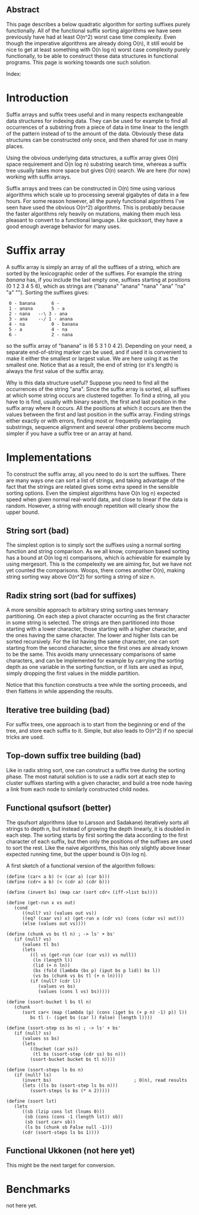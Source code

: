 ## Abstract ##

This page describes a below quadratic algorithm for sorting suffixes purely functionally. All of the functional suffix sorting algorithms we have seen previously have had at least O(n^2) worst case time complexity. Even though the imperative algorithms are already doing O(n), it still would be nice to get at least something with O(n log n) worst case complexity purely functionally, to be able to construct these data structures in functional programs. This page is working towards one such solution.

Index:


# Introduction #

Suffix arrays and suffix trees useful and in many respects exchangeable data structures for indexing data. They can be used for example to find all occurrences of a substring from a piece of data in time linear to the length of the pattern instead of to the amount of the data. Obviously these data structures can be constructed only once, and then shared for use in many places.

Using the obvious underlying data structures, a suffix array gives O(n) space requirement and O(n log n) substring search time, whereas a suffix tree usually takes more space but gives O(n) search. We are here (for now) working with suffix arrays.

Suffix arrays and trees can be constructed in O(n) time using various algorithms which scale up to processing several gigabytes of data in a few hours. For some reason however, all the purely functional algorithms I've seen have used the obvious O(n^2) algorithms. This is probably because the faster algorithms rely heavily on mutations, making them much less pleasant to convert to a functional language. Like quicksort, they have a good enough average behavior for many uses.


# Suffix array #

A suffix array is simply an array of all the suffixes of a string, which are sorted by the lexicographic order of the suffixes. For example the string _banana_ has, if you include the last empty one, suffixes starting at positions (0 1 2 3 4 5 6), which as strings are ("banana" "anana" "nana" "ana" "na" "a" ""). Sorting the suffixes gives:

```
 0 - banana      6 - 
 1 - anana       5 - a
 2 - nana   --\ 3 - ana
 3 - ana    --/ 1 - anana
 4 - na          0 - banana
 5 - a           4 - na
 6 -             2 - nana
```

so the suffix array of "banana" is (6 5 3 1 0 4 2). Depending on your need, a separate end-of-string marker can be used, and if used it is convenient to make it either the smallest or largest value. We are here using it as the smallest one. Notice that as a result, the end of string (or it's length) is always the first value of the suffix array.

Why is this data structure useful? Suppose you need to find all the occurrences of the string "ana". Since the suffix array is sorted, all suffixes at which some string occurs are clustered together. To find a string, all you have to is find, usually with binary search, the first and last position in the suffix array where it occurs. All the positions at which it occurs are then the values between the first and last position in the suffix array. Finding strings either exactly or with errors, finding most or frequently overlapping substrings, sequence alignment and several other problems become much simpler if you have a suffix tree or an array at hand.


# Implementations #

To construct the suffix array, all you need to do is sort the suffixes. There are many ways one can sort a list of strings, and taking advantage of the fact that the strings are related gives some extra speed in the sensible sorting options. Even the simplest algorithms have O(n log n) expected speed when given normal real-world data, and close to linear if the data is random. However, a string with enough repetition will clearly show the upper bound.


## String sort (bad) ##

The simplest option is to simply sort the suffixes using a normal sorting function and string comparison. As we all know, comparison based sorting has a bound at O(n log n) comparisons, which is achievable for example by using mergesort. This is the compelexity we are aiming for, but we have not yet counted the comparisons. Woops, there comes another O(n), making string sorting way above O(n^2) for sorting a string of size n.


## Radix string sort (bad for suffixes) ##

A more sensible approach to arbitrary string sorting uses ternnary partitioning. On each step a pivot character occurring as the first character in some string is selected. The strings are then partitioned into those starting with a lower character, those starting with a higher character, and the ones having the same character. The lower and higher lists can be sorted recursively. For the list having the same character, one can sort starting from the second character, since the first ones are already known to be the same. This avoids many unnecessary comparisons of same characters, and can be implemented for example by carrying the sorting depth as one variable in the sorting function, or if lists are used as input, simply dropping the first values in the middle partition.

Notice that this function constructs a tree while the sorting proceeds, and then flattens in while appending the results.


## Iterative tree building (bad) ##

For suffix trees, one approach is to start from the beginning or end of the tree, and store each suffix to it. Simple, but also leads to O(n^2) if no special tricks are used.


## Top-down suffix tree building (bad) ##

Like in radix string sort, one can construct a suffix tree during the sorting phase. The most natural solution is to use a radix sort at each step to cluster suffixes starting with a given character, and build a tree node having a link from each node to similarly constructed child nodes.


## Functional qsufsort (better) ##

The qsufsort algorithms (due to Larsson and Sadakane) iteratively sorts all strings to depth n, but instead of growing the depth linearly, it is doubled in each step. The sorting starts by first sorting the data according to the first character of each suffix, but then only the positions of the suffixes are used to sort the rest. Like the naive algorithms, this has only slightly above linear expected running time, but the upper bound is O(n log n).

A first sketch of a functional version of the algorithm follows:

```
(define (car< a b) (< (car a) (car b)))
(define (cdr< a b) (< (cdr a) (cdr b)))

(define (invert bs) (map car (sort cdr< (iff->list bs))))

(define (get-run x vs out)
   (cond
      ((null? vs) (values out vs))
      ((eq? (caar vs) x) (get-run x (cdr vs) (cons (cdar vs) out)))
      (else (values out vs))))

(define (chunk vs bs tl n) ; -> ls' + bs'
   (if (null? vs)
      (values tl bs)
      (lets
         ((l vs (get-run (car (car vs)) vs null))
          (ln (length l))
          (lid (+ n ln))
          (bs (fold (lambda (bs p) (iput bs p lid)) bs l))
          (vs bs (chunk vs bs tl (+ n ln))))
         (if (null? (cdr l))
            (values vs bs)
            (values (cons l vs) bs)))))

(define (ssort-bucket l bs tl n)
   (chunk
      (sort car< (map (lambda (p) (cons (iget bs (+ p n) -1) p)) l))
         bs tl (- (iget bs (car l) False) (length l))))

(define (ssort-step ss bs n) ; -> ls' + bs'
   (if (null? ss)
      (values ss bs)
      (lets
         ((bucket (car ss))
          (tl bs (ssort-step (cdr ss) bs n)))
         (ssort-bucket bucket bs tl n))))

(define (ssort-steps ls bs n)
   (if (null? ls)
      (invert bs)                               ; O(n), read results
      (lets ((ls bs (ssort-step ls bs n)))
         (ssort-steps ls bs (* n 2)))))

(define (ssort lst)
   (lets
      ((sb (lzip cons lst (lnums 0)))
       (sb (cons (cons -1 (length lst)) sb))
       (sb (sort car< sb))
       (ls bs (chunk sb False null -1)))
      (cdr (ssort-steps ls bs 1))))
```

## Functional Ukkonen (not here yet) ##

This might be the next target for conversion.


# Benchmarks #

not here yet.
